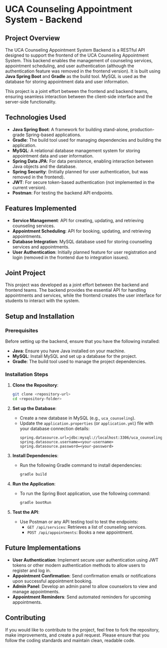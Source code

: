 # UCA Counseling Appointment System - Backend

## Project Overview

The UCA Counseling Appointment System Backend is a RESTful API designed to support the frontend of the UCA Counseling Appointment System. This backend enables the management of counseling services, appointment scheduling, and user authentication (although the authentication feature was removed in the frontend version). It is built using **Java Spring Boot** and **Gradle** as the build tool. MySQL is used as the database for storing appointment data and user information.

This project is a joint effort between the frontend and backend teams, ensuring seamless interaction between the client-side interface and the server-side functionality.

## Technologies Used

- **Java Spring Boot**: A framework for building stand-alone, production-grade Spring-based applications.
- **Gradle**: The build tool used for managing dependencies and building the application.
- **MySQL**: A relational database management system for storing appointment data and user information.
- **Spring Data JPA**: For data persistence, enabling interaction between Java objects and the database.
- **Spring Security**: (Initially planned for user authentication, but was removed in the frontend).
- **JWT**: For secure token-based authentication (not implemented in the current version).
- **Postman**: For testing the backend API endpoints.

## Features Implemented

- **Service Management**: API for creating, updating, and retrieving counseling services.
- **Appointment Scheduling**: API for booking, updating, and retrieving appointments.
- **Database Integration**: MySQL database used for storing counseling services and appointments.
- **User Authentication**: Initially planned feature for user registration and login (removed in the frontend due to integration issues).

## Joint Project

This project was developed as a joint effort between the backend and frontend teams. The backend provides the essential API for handling appointments and services, while the frontend creates the user interface for students to interact with the system.

## Setup and Installation

### Prerequisites

Before setting up the backend, ensure that you have the following installed:

- **Java**: Ensure you have Java installed on your machine.
- **MySQL**: Install MySQL and set up a database for the project.
- **Gradle**: The build tool used to manage the project dependencies.

### Installation Steps

1. **Clone the Repository**:
    ```bash
    git clone <repository-url>
    cd <repository-folder>
    ```

2. **Set up the Database**:
   - Create a new database in MySQL (e.g., `uca_counseling`).
   - Update the `application.properties` (or `application.yml`) file with your database connection details:
     ```properties
     spring.datasource.url=jdbc:mysql://localhost:3306/uca_counseling
     spring.datasource.username=<your-username>
     spring.datasource.password=<your-password>
     ```

3. **Install Dependencies**:
    - Run the following Gradle command to install dependencies:
      ```bash
      gradle build
      ```

4. **Run the Application**:
    - To run the Spring Boot application, use the following command:
      ```bash
      gradle bootRun
      ```

5. **Test the API**:
   - Use Postman or any API testing tool to test the endpoints:
     - `GET /api/services`: Retrieves a list of counseling services.
     - `POST /api/appointments`: Books a new appointment.


## Future Implementations

- **User Authentication**: Implement secure user authentication using JWT tokens or other modern authentication methods to allow users to register and log in.
- **Appointment Confirmation**: Send confirmation emails or notifications upon successful appointment booking.
- **Admin Panel**: Develop an admin panel to allow counselors to view and manage appointments.
- **Appointment Reminders**: Send automated reminders for upcoming appointments.

## Contributing

If you would like to contribute to the project, feel free to fork the repository, make improvements, and create a pull request. Please ensure that you follow the coding standards and maintain clean, readable code.


